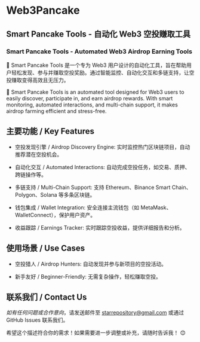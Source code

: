# Web3Pancake
## Smart Pancake Tools - 自动化 Web3 空投赚取工具
### Smart Pancake Tools - Automated Web3 Airdrop Earning Tools
🚀 Smart Pancake Tools 是一个专为 Web3 用户设计的自动化工具，旨在帮助用户轻松发现、参与并赚取空投奖励。通过智能监控、自动化交互和多链支持，让空投赚取变得高效且无压力。

🚀 Smart Pancake Tools is an automated tool designed for Web3 users to easily discover, participate in, and earn airdrop rewards. With smart monitoring, automated interactions, and multi-chain support, it makes airdrop farming efficient and stress-free.

## 主要功能 / Key Features
- 空投发现引擎 / Airdrop Discovery Engine: 实时监控热门区块链项目，自动推荐潜在空投机会。

- 自动化交互 / Automated Interactions: 自动完成空投任务，如交易、质押、跨链操作等。

- 多链支持 / Multi-Chain Support: 支持 Ethereum、Binance Smart Chain、Polygon、Solana 等多条区块链。

- 钱包集成 / Wallet Integration: 安全连接主流钱包（如 MetaMask、WalletConnect），保护用户资产。

- 收益跟踪 / Earnings Tracker: 实时跟踪空投收益，提供详细报告和分析。

## 使用场景 / Use Cases
- 空投猎人 / Airdrop Hunters: 自动发现并参与新项目的空投活动。

- 新手友好 / Beginner-Friendly: 无需复杂操作，轻松赚取空投。


## 联系我们 / Contact Us
*如有任何问题或合作意向*，请发送邮件至 starrepository@gmail.com 或通过 GitHub Issues 联系我们。

希望这个描述符合你的需求！如果需要进一步调整或补充，请随时告诉我！ 😊
